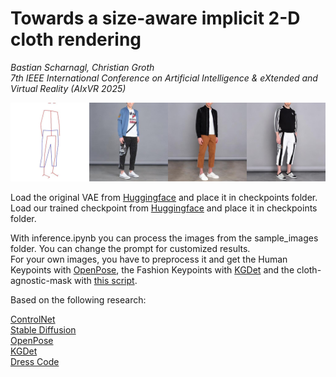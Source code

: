 # Towards a size-aware implicit 2-D cloth rendering

*Bastian Scharnagl, Christian Groth*\
*7th IEEE International Conference on Artificial Intelligence & eXtended and Virtual Reality (AIxVR 2025)*

![3799_header.jpg](https://github.com/BastianScharnagl/size-aware-tryon/blob/main/assets/3799_header.jpg)

Load the original VAE from [Huggingface](https://huggingface.co/stabilityai/sd-vae-ft-mse-original/blob/main/vae-ft-mse-840000-ema-pruned.ckpt) and place it in checkpoints folder.\
Load our trained checkpoint from [Huggingface](https://huggingface.co/BastianScharnagl/size-aware-tryon) and place it in checkpoints folder.

With inference.ipynb you can process the images from the sample_images folder. You can change the prompt for customized results.\
For your own images, you have to preprocess it and get the Human Keypoints with [OpenPose](https://github.com/CMU-Perceptual-Computing-Lab/openpose), the Fashion Keypoints with [KGDet](https://github.com/ShenhanQian/KGDet) and the cloth-agnostic-mask with [this script](https://github.com/bastianscharnagl/size-aware-tryon/tools/get_agnostic_mask.py).

Based on the following research:

[ControlNet](https://github.com/lllyasviel/ControlNet)\
[Stable Diffusion](https://github.com/Stability-AI/stablediffusion/tree/main)\
[OpenPose](https://github.com/CMU-Perceptual-Computing-Lab/openpose)\
[KGDet](https://github.com/ShenhanQian/KGDet)\
[Dress Code](https://github.com/aimagelab/dress-code)